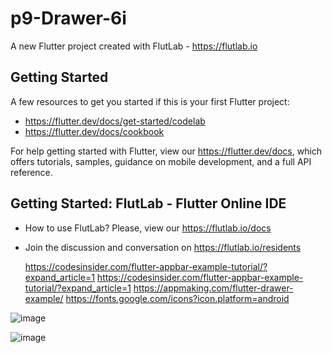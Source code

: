 # p9-Drawer-6i

A new Flutter project created with FlutLab - https://flutlab.io

## Getting Started

A few resources to get you started if this is your first Flutter project:

- https://flutter.dev/docs/get-started/codelab
- https://flutter.dev/docs/cookbook

For help getting started with Flutter, view our
https://flutter.dev/docs, which offers tutorials,
samples, guidance on mobile development, and a full API reference.

## Getting Started: FlutLab - Flutter Online IDE

- How to use FlutLab? Please, view our https://flutlab.io/docs
- Join the discussion and conversation on https://flutlab.io/residents

  https://codesinsider.com/flutter-appbar-example-tutorial/?expand_article=1
  https://codesinsider.com/flutter-appbar-example-tutorial/?expand_article=1
  https://appmaking.com/flutter-drawer-example/
  https://fonts.google.com/icons?icon.platform=android

![image](https://github.com/GarciaC128/Drawer_Garcia_Carlos/assets/143743720/d54f4ae8-4728-4774-8d93-eedcdb86dd14)

![image](https://github.com/GarciaC128/Drawer_Garcia_Carlos/assets/143743720/5d2db38e-53ed-4154-9cc8-65d56322abaa)

